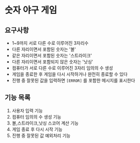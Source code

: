 # 숫자 야구 게임

## 요구사항
- 1~9까지 서로 다른 수로 이루어진 3자리수
- 다른 자리이면서 포함된 숫자는 '볼'
- 같은 자리이면서 포함된 숫자는 '스트라이크'
- 다른 자리이면서 포함되지 않은 숫자는 '낫싱'
- 컴퓨터가 서로 다른 수로 이루어진 3자리 임의의 수 생성
- 게임을 종료한 후 게임을 다시 시작하거나 완전히 종료할 수 있다
- 진행 중 잘못된 값을 입력하면 `[ERROR]` 를 포함한 메시지를 표시한다

## 기능 목록
1. 사용자 입력 기능
2. 컴퓨터 임의의 수 생성 기능
3. 볼,스트라이크,낫싱 스코어 계산 기능
4. 게임 종료 후 다시 시작 기능
5. 진행 중 잘못된 값 예외처리 기능
